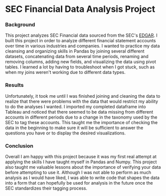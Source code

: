# SEC Financial Data Analysis Project
### Background
This project analyzes SEC Financial data sourced from the SEC's [EDGAR](https://www.sec.gov/edgar/searchedgar/companysearch). I built this project in order to analyze different financial statement accounts over time in various industries and companies. I wanted to practice my data cleansing and organizing skills in Pandas by joining several different datasets, concatenating data from several time periods, renaming and removing columns, adding new fields, and visualizing the data using pivot tables. I learned a lot by having to troubleshoot when I got stuck, such as when my joins weren't working due to different data types. 
### Results
Unfortunately, it took me until I was finished joining and cleaning the data to realize that there were problems with the data that would restrict my ability to do the analyses I wanted. I imported my completed dataframe into Tableau and noticed that there seemed to be data missing from different accounts in different periods due to a change in the taxonomy used by the SEC to tag these accounts. This taught me the importance of checking the data in the beginning to make sure it will be sufficient to answer the questions you have or to display the desired visualizations. 
### Conclusion
Overall I am happy with this project because it was my first real attempt at applying the skills I have taught myself in Pandas and Numpy. This project also taught me valuable lessons about the importance of verifying your data before attempting to use it. Although I was not able to perform as much analysis as I would have liked, I was able to write code that shapes the data into a form that can hopefully be used for analysis in the future once the SEC standardizes their tagging process.
